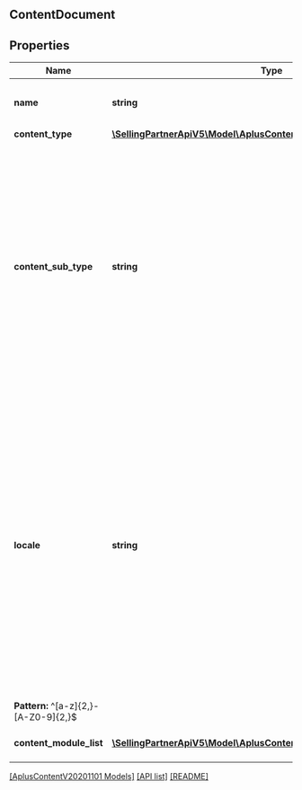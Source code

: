 ## ContentDocument

## Properties

Name | Type | Description | Notes
------------ | ------------- | ------------- | -------------
**name** | **string** | The A+ Content document name. |
**content_type** | [**\SellingPartnerApiV5\Model\AplusContentV20201101\ContentType**](ContentType.md) |  |
**content_sub_type** | **string** | The A+ Content document subtype. This represents a special-purpose type of an A+ Content document. Not every A+ Content document type will have a subtype, and subtypes may change at any time. | [optional]
**locale** | **string** | The IETF language tag. This only supports the primary language subtag with one secondary language subtag. The secondary language subtag is almost always a regional designation. This does not support additional subtags beyond the primary and secondary subtags.
**Pattern:** ^[a-z]{2,}-[A-Z0-9]{2,}$ |
**content_module_list** | [**\SellingPartnerApiV5\Model\AplusContentV20201101\ContentModule[]**](ContentModule.md) | A list of A+ Content modules. |

[[AplusContentV20201101 Models]](../) [[API list]](../../Api) [[README]](../../../README.md)
